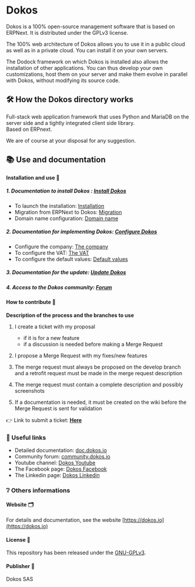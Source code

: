 # Dokos

Dokos is a 100% open-source management software that is based on ERPNext.
It is distributed under the GPLv3 license.

The 100% web architecture of Dokos allows you to use it in a public cloud as well as in a private cloud.
You can install it on your own servers.

The Dodock framework on which Dokos is installed also allows the installation of other applications. You can thus develop your own customizations, host them on your server and make them evolve in parallel with Dokos, without modifying its source code.

## :hammer_and_wrench: How the Dokos directory works

Full-stack web application framework that uses Python and MariaDB on the server side and a tightly integrated client side library.
<br>Based on ERPnext.

We are of course at your disposal for any suggestion.

## :books: Use and documentation

#### Installation and use :construction:

##### 1. Documentation to install Dokos : [Install Dokos](https://doc.dokos.io/fr/getting-started#installation)

- To launch the installation: [Installation](https://doc.dokos.io/fr/getting-started/easy-installation)
- Migration from ERPNext to Dokos: [Migration](https://www.doc.dokos.io/fr/getting-started/erpnext-migration)
- Domain name configuration: [Domain name](https://www.doc.dokos.io/fr/getting-started/domain-setup)

##### 2. Documentation for implementing Dokos: [Configure Dokos](https://doc.dokos.io/fr/getting-started/#mise-en-place)

- Configure the company: [The company](https://doc.dokos.io/fr/accounting/company)
- To configure the VAT: [The VAT](https://doc.dokos.io/fr/settings/account)
- To configure the default values: [Default values](https://doc.dokos.io/fr/settings/global-defaults)

##### 3. Documentation for the update: [Update Dokos](https://doc.dokos.io/fr/getting-started/updating-dokos)

##### 4. Access to the Dokos community: [Forum](https://community.dokos.io/)

#### How to contribute :rocket:

**Description of the process and the branches to use**

1. I create a ticket with my proposal
    - if it is for a new feature
    - if a discussion is needed before making a Merge Request

2. I propose a Merge Request with my fixes/new features

3. The merge request must always be proposed on the develop branch and a retrofit request must be made in the merge request description

4. The merge request must contain a complete description and possibly screenshots

5. If a documentation is needed, it must be created on the wiki before the Merge Request is sent for validation

:point_right: Link to submit a ticket: **[Here](https://gitlab.com/dokos/dokos/-/issues)**

### :link: Useful links

- Detailed documentation: [doc.dokos.io](https://doc.dokos.io/fr/home)
- Community forum: [community.dokos.io](https://community.dokos.io/)
- Youtube channel: [Dokos Youtube](https://www.youtube.com/channel/UC2f3m8QANAVfKi2Pzw2fBlw)
- The Facebook page: [Dokos Facebook](https://www.facebook.com/dokos.io)
- The Linkedin page: [Dokos Linkedin](https://www.linkedin.com/company/dokos.io)

### :grey_question: Others informations

#### Website :card_index_dividers:

For details and documentation, see the website
[https://dokos.io](https://dokos.io)

#### License :page_facing_up:
This repository has been released under the [GNU-GPLv3](LICENSE).

#### Publisher :pushpin:
Dokos SAS
